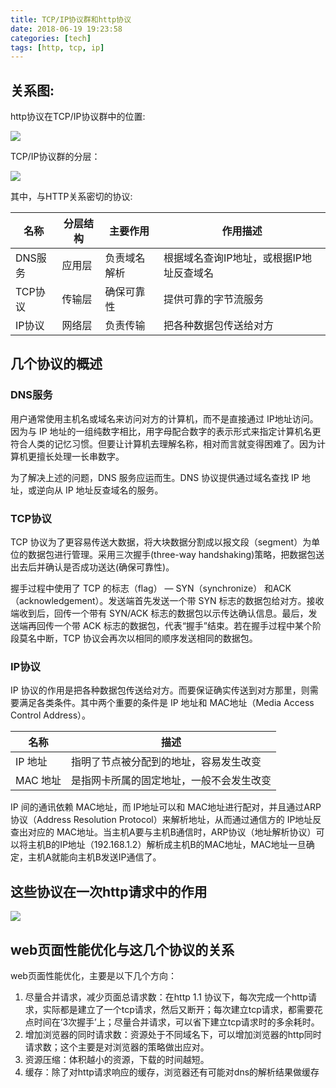 ```yaml
---
title: TCP/IP协议群和http协议
date: 2018-06-19 19:23:58
categories: [tech]
tags: [http, tcp, ip]
---
```


## 关系图:

http协议在TCP/IP协议群中的位置:

![](/images/tcp-ip-http/tcpip.png)


<escape><!-- more --></escape>

TCP/IP协议群的分层：

![](/images/tcp-ip-http/tcpip1.png)

其中，与HTTP关系密切的协议:

|名称|分层结构|主要作用|作用描述|
|---|---|---|---|
|DNS服务|应用层|负责域名解析|根据域名查询IP地址，或根据IP地址反查域名|
|TCP协议|传输层|确保可靠性|提供可靠的字节流服务|
|IP协议|网络层|负责传输|把各种数据包传送给对方|

## 几个协议的概述

### DNS服务

用户通常使用主机名或域名来访问对方的计算机，而不是直接通过 IP地址访问。因为与 IP 地址的一组纯数字相比，用字母配合数字的表示形式来指定计算机名更符合人类的记忆习惯。但要让计算机去理解名称，相对而言就变得困难了。因为计算机更擅长处理一长串数字。 

为了解决上述的问题，DNS 服务应运而生。DNS 协议提供通过域名查找 IP 地址，或逆向从 IP 地址反查域名的服务。

### TCP协议

TCP 协议为了更容易传送大数据，将大块数据分割成以报文段（segment）为单位的数据包进行管理。采用三次握手(three-way handshaking)策略，把数据包送出去后并确认是否成功送达(确保可靠性)。

握手过程中使用了 TCP 的标志（flag） — SYN（synchronize） 和ACK（acknowledgement）。发送端首先发送一个带 SYN 标志的数据包给对方。接收端收到后，回传一个带有 SYN/ACK 标志的数据包以示传达确认信息。最后，发送端再回传一个带 ACK 标志的数据包，代表“握手”结束。若在握手过程中某个阶段莫名中断，TCP 协议会再次以相同的顺序发送相同的数据包。 

### IP协议

IP 协议的作用是把各种数据包传送给对方。而要保证确实传送到对方那里，则需要满足各类条件。其中两个重要的条件是 IP 地址和 MAC地址（Media Access Control Address）。

|名称|描述|
|---|---|
|IP 地址|指明了节点被分配到的地址，容易发生改变|
|MAC 地址|是指网卡所属的固定地址，一般不会发生改变|

IP 间的通讯依赖 MAC地址，而 IP地址可以和 MAC地址进行配对，并且通过ARP协议（Address Resolution Protocol）来解析地址，从而通过通信方的 IP地址反查出对应的 MAC地址。当主机A要与主机B通信时，ARP协议（地址解析协议）可以将主机B的IP地址（192.168.1.2）解析成主机B的MAC地址，MAC地址一旦确定，主机A就能向主机B发送IP通信了。

## 这些协议在一次http请求中的作用

![](/images/tcp-ip-http/tcpip3.png)

## web页面性能优化与这几个协议的关系

web页面性能优化，主要是以下几个方向：

1. 尽量合并请求，减少页面总请求数：在http 1.1 协议下，每次完成一个http请求，实际都是建立了一个tcp请求，然后又断开；每次建立tcp请求，都需要花点时间在‘3次握手’上；尽量合并请求，可以省下建立tcp请求时的多余耗时。
1. 增加浏览器的同时请求数：资源处于不同域名下，可以增加浏览器的http同时请求数；这个主要是对浏览器的策略做出应对。
1. 资源压缩：体积越小的资源，下载的时间越短。
1. 缓存：除了对http请求响应的缓存，浏览器还有可能对dns的解析结果做缓存